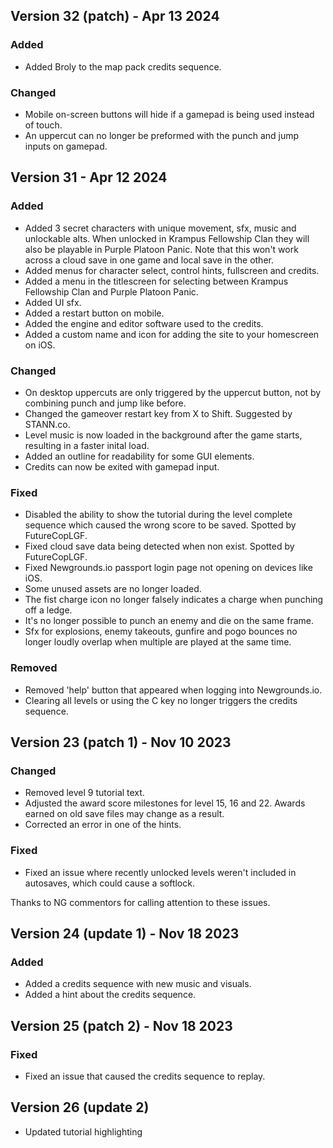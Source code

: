 ## Version 32 (patch) - Apr 13 2024

### Added

- Added Broly to the map pack credits sequence.

### Changed

- Mobile on-screen buttons will hide if a gamepad is being used instead of touch.
- An uppercut can no longer be preformed with the punch and jump inputs on gamepad.

## Version 31 - Apr 12 2024

### Added

- Added 3 secret characters with unique movement, sfx, music and unlockable alts. When unlocked in Krampus Fellowship Clan they will also be playable in Purple Platoon Panic. Note that this won't work across a cloud save in one game and local save in the other.
- Added menus for character select, control hints, fullscreen and credits.
- Added a menu in the titlescreen for selecting between Krampus Fellowship Clan and Purple Platoon Panic.
- Added UI sfx.
- Added a restart button on mobile.
- Added the engine and editor software used to the credits.
- Added a custom name and icon for adding the site to your homescreen on iOS.

### Changed

- On desktop uppercuts are only triggered by the uppercut button, not by combining punch and jump like before.
- Changed the gameover restart key from X to Shift. Suggested by STANN.co.
- Level music is now loaded in the background after the game starts, resulting in a faster inital load.
- Added an outline for readability for some GUI elements.
- Credits can now be exited with gamepad input.

### Fixed

- Disabled the ability to show the tutorial during the level complete sequence which caused the wrong score to be saved. Spotted by FutureCopLGF.
- Fixed cloud save data being detected when non exist. Spotted by FutureCopLGF.
- Fixed Newgrounds.io passport login page not opening on devices like iOS.
- Some unused assets are no longer loaded.
- The fist charge icon no longer falsely indicates a charge when punching off a ledge.
- It's no longer possible to punch an enemy and die on the same frame.
- Sfx for explosions, enemy takeouts, gunfire and pogo bounces no longer loudly overlap when multiple are played at the same time.

### Removed

- Removed 'help' button that appeared when logging into Newgrounds.io.
- Clearing all levels or using the C key no longer triggers the credits sequence.

## Version 23 (patch 1) - Nov 10 2023

### Changed

- Removed level 9 tutorial text.
- Adjusted the award score milestones for level 15, 16 and 22. Awards earned on old save files may change as a result.
- Corrected an error in one of the hints.

### Fixed

- Fixed an issue where recently unlocked levels weren't included in autosaves, which could cause a softlock.

Thanks to NG commentors for calling attention to these issues.

## Version 24 (update 1) - Nov 18 2023

### Added

- Added a credits sequence with new music and visuals.
- Added a hint about the credits sequence.

## Version 25 (patch 2) - Nov 18 2023

### Fixed

- Fixed an issue that caused the credits sequence to replay.

## Version 26 (update 2)

- Updated tutorial highlighting 